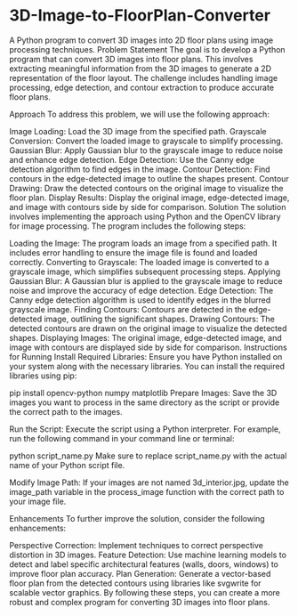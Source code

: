 # 3D-Image-to-FloorPlan-Converter
A Python program to convert 3D images into 2D floor plans using image processing techniques.
Problem Statement
The goal is to develop a Python program that can convert 3D images into floor plans. This involves extracting meaningful information from the 3D images to generate a 2D representation of the floor layout. The challenge includes handling image processing, edge detection, and contour extraction to produce accurate floor plans.

Approach
To address this problem, we will use the following approach:

Image Loading: Load the 3D image from the specified path.
Grayscale Conversion: Convert the loaded image to grayscale to simplify processing.
Gaussian Blur: Apply Gaussian blur to the grayscale image to reduce noise and enhance edge detection.
Edge Detection: Use the Canny edge detection algorithm to find edges in the image.
Contour Detection: Find contours in the edge-detected image to outline the shapes present.
Contour Drawing: Draw the detected contours on the original image to visualize the floor plan.
Display Results: Display the original image, edge-detected image, and image with contours side by side for comparison.
Solution
The solution involves implementing the approach using Python and the OpenCV library for image processing. The program includes the following steps:

Loading the Image: The program loads an image from a specified path. It includes error handling to ensure the image file is found and loaded correctly.
Converting to Grayscale: The loaded image is converted to a grayscale image, which simplifies subsequent processing steps.
Applying Gaussian Blur: A Gaussian blur is applied to the grayscale image to reduce noise and improve the accuracy of edge detection.
Edge Detection: The Canny edge detection algorithm is used to identify edges in the blurred grayscale image.
Finding Contours: Contours are detected in the edge-detected image, outlining the significant shapes.
Drawing Contours: The detected contours are drawn on the original image to visualize the detected shapes.
Displaying Images: The original image, edge-detected image, and image with contours are displayed side by side for comparison.
Instructions for Running
Install Required Libraries: Ensure you have Python installed on your system along with the necessary libraries. You can install the required libraries using pip:

pip install opencv-python numpy matplotlib
Prepare Images: Save the 3D images you want to process in the same directory as the script or provide the correct path to the images.

Run the Script: Execute the script using a Python interpreter. For example, run the following command in your command line or terminal:

python script_name.py
Make sure to replace script_name.py with the actual name of your Python script file.

Modify Image Path: If your images are not named 3d_interior.jpg, update the image_path variable in the process_image function with the correct path to your image file.

Enhancements
To further improve the solution, consider the following enhancements:

Perspective Correction: Implement techniques to correct perspective distortion in 3D images.
Feature Detection: Use machine learning models to detect and label specific architectural features (walls, doors, windows) to improve floor plan accuracy.
Plan Generation: Generate a vector-based floor plan from the detected contours using libraries like svgwrite for scalable vector graphics.
By following these steps, you can create a more robust and complex program for converting 3D images into floor plans.
